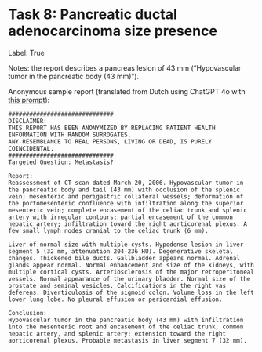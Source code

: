 # Task 8: Pancreatic ductal adenocarcinoma size presence
Label: True

Notes: the report describes a pancreas lesion of 43 mm (“Hypovascular tumor in the pancreatic body (43 mm)”).

Anonymous sample report (translated from Dutch using ChatGPT 4o with <a href="https://github.com/DIAGNijmegen/LLM_data_extractor/blob/2be30cb35ec58b7e3c9244411624538feecc93ca/data_extractor/prompt_templates/translation/system_prompt.txt" target="_blank">this prompt</a>):
```
##############################
DISCLAIMER: 
THIS REPORT HAS BEEN ANONYMIZED BY REPLACING PATIENT HEALTH INFORMATION WITH RANDOM SURROGATES.
ANY RESEMBLANCE TO REAL PERSONS, LIVING OR DEAD, IS PURELY COINCIDENTAL.
##############################
Targeted Question: Metastasis?

Report:
Reassessment of CT scan dated March 20, 2006. Hypovascular tumor in the pancreatic body and tail (43 mm) with occlusion of the splenic vein; mesenteric and perigastric collateral vessels; deformation of the portomesenteric confluence with infiltration along the superior mesenteric vein; complete encasement of the celiac trunk and splenic artery with irregular contours; partial encasement of the common hepatic artery; infiltration toward the right aorticorenal plexus. A few small lymph nodes cranial to the celiac trunk (6 mm).

Liver of normal size with multiple cysts. Hypodense lesion in liver segment 5 (32 mm, attenuation 204-236 HU). Degenerative skeletal changes. Thickened bile ducts. Gallbladder appears normal. Adrenal glands appear normal. Normal enhancement and size of the kidneys, with multiple cortical cysts. Arteriosclerosis of the major retroperitoneal vessels. Normal appearance of the urinary bladder. Normal size of the prostate and seminal vesicles. Calcifications in the right vas deferens. Diverticulosis of the sigmoid colon. Volume loss in the left lower lung lobe. No pleural effusion or pericardial effusion.

Conclusion:
Hypovascular tumor in the pancreatic body (43 mm) with infiltration into the mesenteric root and encasement of the celiac trunk, common hepatic artery, and splenic artery; extension toward the right aorticorenal plexus. Probable metastasis in liver segment 7 (32 mm).
```

